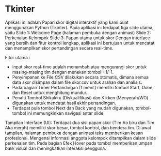 # Tkinter
Aplikasi ini adalah Papan skor digital interaktif yang kami buat menggunakan Python (Tkinter). Pada aplikasi ini terdapat tiga slide utama, yaitu 
Slide 1: Welcome Page (halaman pembuka dengan animasi)
Slide 2: Perkenalan Kelompok
Slide 3: Papan utama untuk skor
Dengan interface yang bersih dan fitur kontrol lengkap, aplikasi ini bertujuan untuk mencatat dan menampilkan skor pertandingan secara real-time.

Fitur utama :
- Input skor real-time adalah menambah atau mengurangi skor untuk masing-masing tim dengan menekan tombol +1/-1.
- Penyimpanan ke File CSV dilakukan secara otomatis, dimana semua data skor disimpan dalam file skor.csv untuk arahan dan analisis.
- Pada bagian Timer Pertandingan (1 menit) memiliki tombol Start, Done, dan Reset untuk menghitung mundur.
- Penalti Tombol Shikakku (Diskualifikasi) dan Kikken (Menyerah/WO) digunakan untuk mencatat hasil akhir pertandingan.
- Terdapat pula tombol Next dan Back yang mudah digunakan, tombol-tombol ini  memungkinkan navigasi antar slide.

Tampilan Interface (UI): 
Terdapat dua sisi papan skor (Tim Ao biru dan Tim Aka merah) memiliki skor besar, tombol kontrol, dan bendera tim. Di awal tampilan, halaman pembuka dengan animasi teks memberikan kesan profesional. Mengenai Informasi anggota kelompok ditampilkan dalam slide perkenalan tim. Pada bagian Efek Hover pada tombol memberikan umpan balik visual dan meningkatkan interaksi pengguna.

